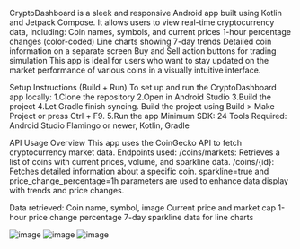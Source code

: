CryptoDashboard is a sleek and responsive Android app built using Kotlin and Jetpack Compose. It allows users to view real-time cryptocurrency data, including:
Coin names, symbols, and current prices
1-hour percentage changes (color-coded)
Line charts showing 7-day trends
Detailed coin information on a separate screen
Buy and Sell action buttons for trading simulation
This app is ideal for users who want to stay updated on the market performance of various coins in a visually intuitive interface.

Setup Instructions (Build + Run)
To set up and run the CryptoDashboard app locally:
  1.Clone the repository
  2.Open in Android Studio
  3.Build the project
  4.Let Gradle finish syncing.
Build the project using Build > Make Project or press Ctrl + F9.
  5.Run the app
  Minimum SDK: 24
Tools Required: Android Studio Flamingo or newer, Kotlin, Gradle

 API Usage Overview
This app uses the CoinGecko API to fetch cryptocurrency market data.
Endpoints used:
/coins/markets: Retrieves a list of coins with current prices, volume, and sparkline data.
/coins/{id}: Fetches detailed information about a specific coin.
sparkline=true and price_change_percentage=1h parameters are used to enhance data display with trends and price changes.

Data retrieved:
Coin name, symbol, image
Current price and market cap
1-hour price change percentage
7-day sparkline data for line charts


![image](https://github.com/user-attachments/assets/fc807156-fb4b-47bd-804b-1dd36b78c444)
![image](https://github.com/user-attachments/assets/07d2fa01-40b0-4759-9339-00a1eac560e1)
![image](https://github.com/user-attachments/assets/b9fba321-a3ba-4ee3-9fe6-28651f160504)


